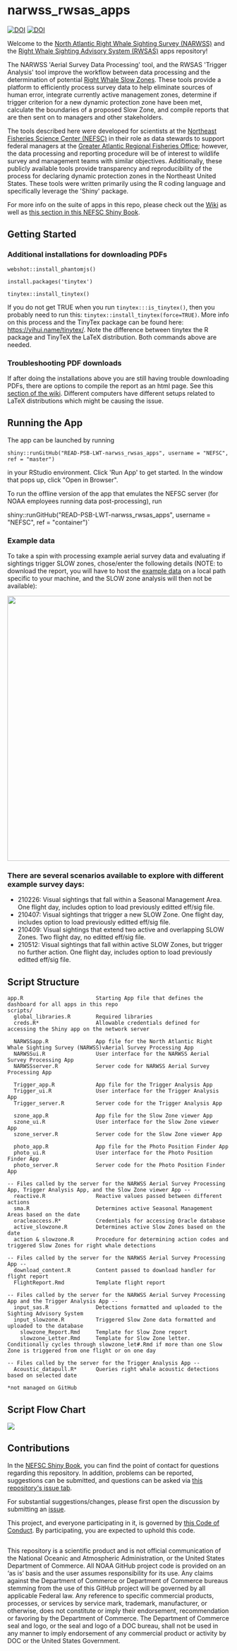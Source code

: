 # narwss_rwsas_apps

[![DOI](https://joss.theoj.org/papers/10.21105/joss.05436/status.svg)](https://doi.org/10.21105/joss.05436)
[![DOI](https://zenodo.org/badge/DOI/10.5281/zenodo.8127594.svg)](https://doi.org/10.5281/zenodo.8127594)

Welcome to the [North Atlantic Right Whale Sighting Survey (NARWSS)](https://www.fisheries.noaa.gov/new-england-mid-atlantic/marine-mammal-protection/whale-and-dolphin-research-northeast#north-atlantic-right-whale-sighting-surveys) and the [Right Whale Sighting Advisory System (RWSAS)](https://www.fisheries.noaa.gov/new-england-mid-atlantic/marine-mammal-protection/whale-and-dolphin-research-northeast#right-whale-sighting-advisory-system) apps repository!

The NARWSS 'Aerial Survey Data Processing' tool, and the RWSAS 'Trigger Analysis' tool improve the workflow between data processing and the determination of potential [Right Whale Slow Zones](https://www.fisheries.noaa.gov/national/endangered-species-conservation/reducing-vessel-strikes-north-atlantic-right-whales). These tools provide a platform to efficiently process survey data to help eliminate sources of human error, integrate currently active management zones, determine if trigger criterion for a new dynamic protection zone have been met, calculate the boundaries of a proposed Slow Zone, and compile reports that are then sent on to managers and other stakeholders.

The tools described here were developed for scientists at the [Northeast Fisheries Science Center (NEFSC)](https://www.fisheries.noaa.gov/about/northeast-fisheries-science-center) in their role as data stewards to support federal managers at the [Greater Atlantic Regional Fisheries Office](https://www.fisheries.noaa.gov/about/greater-atlantic-regional-fisheries-office); however, the data processing and reporting procedure will be of interest to wildlife survey and management teams with similar objectives. Additionally, these publicly available tools provide transparency and reproducibility of the process for declaring dynamic protection zones in the Northeast United States. These tools were written primarily using the R coding language and specifically leverage the 'Shiny' package.

For more info on the suite of apps in this repo, please check out the [Wiki](https://github.com/NEFSC/READ-PSB-LWT-narwss_rwsas_apps/wiki) as well as [this section in this NEFSC Shiny Book](https://nefsc.github.io/NEFSC-shiny-book/shiny-apps.html#northeast-right-whale-shiny-apps). 

## Getting Started

### Additional installations for downloading PDFs

`webshot::install_phantomjs()`

`install.packages('tinytex')`

`tinytex::install_tinytex()`

If you do not get TRUE when you run `tinytex:::is_tinytex()`, then you probably need to run this: `tinytex::install_tinytex(force=TRUE)`. More info on this process and the TinyTex package can be found here: https://yihui.name/tinytex/. Note the difference between tinytex the R package and TinyTeX the LaTeX distribution. Both commands above are needed. 

### Troubleshooting PDF downloads

If after doing the installations above you are still having trouble downloading PDFs, there are options to compile the report as an html page. See this [section of the wiki](https://github.com/NEFSC/READ-PSB-LWT-narwss_rwsas_apps/wiki/Aerial-Survey-Processing-App,-Aerial-Survey-Tab:-Part-3). Different computers have different setups related to LaTeX distributions which might be causing the issue.

## Running the App
The app can be launched by running

`shiny::runGitHub("READ-PSB-LWT-narwss_rwsas_apps", username = "NEFSC", ref = "master")`

in your RStudio environment. Click 'Run App' to get started. In the window that pops up, click "Open in Browser". 

To run the offline version of the app that emulates the NEFSC server (for NOAA employees running data post-processing), run

shiny::runGitHub("READ-PSB-LWT-narwss_rwsas_apps", username = "NEFSC", ref = "container")`

### Example data

To take a spin with processing example aerial survey data and evaluating if sightings trigger SLOW zones, chose/enter the following details (NOTE: to download the report, you will have to host the [example data](https://github.com/NEFSC/READ-PSB-LWT-narwss_rwsas_apps/tree/master/example_data/210409) on a local path specific to your machine, and the SLOW zone analysis will then not be available):

<img src="www/example_data.png" width="600">

### There are several scenarios available to explore with different example survey days:

* 210226: Visual sightings that fall within a Seasonal Management Area. One flight day, includes option to load previously editted eff/sig file.
* 210407: Visual sightings that trigger a new SLOW Zone. One flight day, includes option to load previously editted eff/sig file.
* 210409: Visual sightings that extend two active and overlapping SLOW Zones. Two flight day, no editted eff/sig file.
* 210512: Visual sightings that fall within active SLOW Zones, but trigger no further action. One flight day, includes option to load previously editted eff/sig file.

## Script Structure
```
app.R                       Starting App file that defines the dashboard for all apps in this repo
scripts/
  global_libraries.R        Required libraries
  creds.R*                  Allowable credentials defined for accessing the Shiny app on the network server
  
  NARWSSapp.R               App file for the North Atlantic Right Whale Sighting Survey (NARWSS)vAerial Survey Processing App
  NARWSSui.R                User interface for the NARWSS Aerial Survey Processing App
  NARWSSserver.R            Server code for NARWSS Aerial Survey Processing App
  
  Trigger_app.R             App file for the Trigger Analysis App
  Trigger_ui.R              User interface for the Trigger Analysis App
  Trigger_server.R          Server code for the Trigger Analysis App
    
  szone_app.R               App file for the Slow Zone viewer App
  szone_ui.R                User interface for the Slow Zone viewer App
  szone_server.R            Server code for the Slow Zone viewer App
  
  photo_app.R               App file for the Photo Position Finder App
  photo_ui.R                User interface for the Photo Position Finder App
  photo_server.R            Server code for the Photo Position Finder App

-- Files called by the server for the NARWSS Aerial Survey Processing App, Trigger Analysis App, and the Slow Zone viewer App --
  reactive.R                Reactive values passed between different actions
  sma.R                     Determines active Seasonal Management Areas based on the date
  oracleaccess.R*           Credentials for accessing Oracle database
  active_slowzone.R         Determines active Slow Zones based on the date
  action & slowzone.R       Procedure for determining action codes and triggered Slow Zones for right whale detections

-- Files called by the server for the NARWSS Aerial Survey Processing App --  
  download_content.R        Content passed to download handler for flight report
  FlightReport.Rmd          Template flight report

-- Files called by the server for the NARWSS Aerial Survey Processing App and the Trigger Analysis App --  
  input_sas.R               Detections formatted and uploaded to the Sighting Advisory System
  input_slowzone.R          Triggered Slow Zone data formatted and uploaded to the database
    slowzone_Report.Rmd     Template for Slow Zone report
    slowzone_Letter.Rmd     Template for Slow Zone letter. Conditionally cycles through slowzone_let#.Rmd if more than one Slow Zone is triggered from one flight or on one day

-- Files called by the server for the Trigger Analysis App --
  Acoustic_datapull.R*      Queries right whale acoustic detections based on selected date  

*not managed on GitHub
```
## Script Flow Chart

![](www/scriptflow.png)

## Contributions

In the [NEFSC Shiny Book](https://nefsc.github.io/NEFSC-shiny-book/shiny-apps.html#northeast-right-whale-shiny-apps), you can find the point of contact for questions regarding this repository. In addition, problems can be reported, suggestions can be submitted, and questions can be asked via [this repository's issue tab](https://github.com/NEFSC/READ-PSB-LWT-narwss_rwsas_apps/issues). 

For substantial suggestions/changes, please first open the discussion by submitting an [issue](https://github.com/NEFSC/READ-PSB-LWT-narwss_rwsas_apps/issues).

This project, and everyone participating in it, is governed by [this Code of Conduct](https://github.com/nmfs-fish-tools/Resources/blob/main/CODE_OF_CONDUCT.md). By participating, you are expected to uphold this code.

##

This repository is a scientific product and is not official communication of the National Oceanic and Atmospheric Administration, or the United States Department of Commerce. All NOAA GitHub project code is provided on an ‘as is’ basis and the user assumes responsibility for its use. Any claims against the Department of Commerce or Department of Commerce bureaus stemming from the use of this GitHub project will be governed by all applicable Federal law. Any reference to specific commercial products, processes, or services by service mark, trademark, manufacturer, or otherwise, does not constitute or imply their endorsement, recommendation or favoring by the Department of Commerce. The Department of Commerce seal and logo, or the seal and logo of a DOC bureau, shall not be used in any manner to imply endorsement of any commercial product or activity by DOC or the United States Government.


